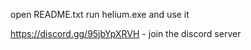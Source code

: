 open README.txt 
run helium.exe 
and use it

https://discord.gg/95jbYpXRVH - join the discord server
